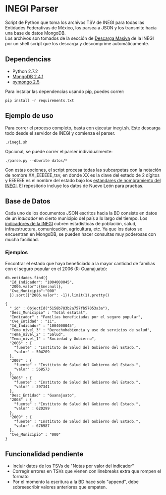 INEGI Parser
============

Script de Python que toma los archivos TSV de INEGI para todas las Entidades
Federativas de México, los parsea a JSON y los transmite hacia una base de datos
MongoDB.  
Los archivos son tomados de la sección de 
[Descarga Masiva](http://www3.inegi.org.mx/sistemas/descarga/default.aspx?c=28088) 
de la INEGI por un shell script que los descarga y descomprime 
automáticamente.  

Dependencias
------------
* Python 2.7.2
* [MongoDB 2.4.1](http://www.mongodb.org/downloads)
* [pymongo 2.5](http://api.mongodb.org/python/current/)

Para instalar las dependencias usando pip, puedes correr:

    pip install -r requirements.txt

Ejemplo de uso
------------

Para correr el proceso completo, basta con ejecutar inegi.sh. Este descarga todo
desde el servidor de INEGI y comienza el parser. 

    ./inegi.sh

Opcional, se puede correr el parser individualmente:

    ./parse.py --dbwrite datos/*

Con estas opciones, el script procesa todas las subcarpetas con la notación de
nombre XX\_EEEEEE\_tsv, en donde XX es la clave del estado de 2 dígitos y EEEEEE
es el nombre del estado bajo los 
[estandares de nombramiento del INEGI](http://www3.inegi.org.mx/sistemas/descarga/descargaArchivo.aspx?file=Por+entidad+federativa%2fDescripcion_archivos_txt.txt). 
El repositorio incluye los datos de Nuevo León para pruebas.

Base de Datos
------------

Cada uno de los documentos JSON escritos hacia la BD consiste
en datos de un *indicador* en cierto municipio del país a lo largo del tiempo.
Los [indicadores de la INEGI](http://www3.inegi.org.mx/sistemas/descarga/descargaArchivo.aspx?file=Por+entidad+federativa%2fTabla_de_contenidos_pdf.pdf) 
cubren estadísticas de población, salud, infraestructura, comunicación, agricultura,
etc. Ya que los datos se encuentran en MongoDB, se pueden hacer consultas muy
poderosas con mucha facilidad.  

### Ejemplos

Encontrar el estado que haya beneficiado a la mayor cantidad de familias con el
seguro popular en el 2006 (R: Guanajuato):  

    db.entidades.find({
      "Id_Indicador": "1004000045", 
      "2006.valor":{$ne:null}, 
      "Cve_Municipio":"000"
      }).sort({"2006.valor": -1}).limit(1).pretty()

    {
      "_id" : ObjectId("5158b783b2a757fb57053a3a"),
      "Desc_Municipio" : "Total estatal",
      "Indicador" : "Familias beneficiadas por el seguro popular",
      "Cve_Entidad" : "11",
      "Id_Indicador" : "1004000045",
      "Tema_nivel_3" : "Derechohabiencia y uso de servicios de salud",
      "Tema_nivel_2" : "Salud",
      "Tema_nivel_1" : "Sociedad y Gobierno",
      "2006" : {
        "fuente" : "Instituto de Salud del Gobierno del Estado.",
        "valor" : 504209
      },
      "2007" : {
        "fuente" : "Instituto de Salud del Gobierno del Estado.",
        "valor" : 568573
      },
      "2005" : {
        "fuente" : "Instituto de Salud del Gobierno del Estado.",
        "valor" : 397341
      },
      "Desc_Entidad" : "Guanajuato",
      "2008" : {
        "fuente" : "Instituto de Salud del Gobierno del Estado.",
        "valor" : 620299
      },
      "2009" : {
        "fuente" : "Instituto de Salud del Gobierno del Estado.",
        "valor" : 676987
      },
      "Cve_Municipio" : "000"
    }

Funcionalidad pendiente
------------
* Incluir datos de los TSVs de "Notas por valor del indicador"
* Corregir errores en TSVs que vienen con linebreaks extra que rompen el formato
* Por el momento la escritura a la BD hace solo "append", debe sobreescribir valores anteriores que empaten.
